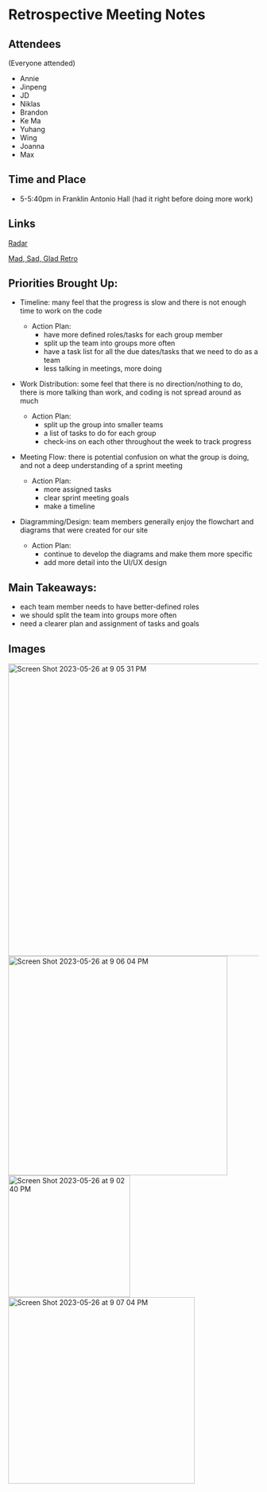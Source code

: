 # Retrospective Meeting Notes
## Attendees
(Everyone attended)
- Annie
- Jinpeng
- JD
- Niklas
- Brandon
- Ke Ma
- Yuhang 
- Wing
- Joanna
- Max

## Time and Place
- 5-5:40pm in Franklin Antonio Hall (had it right before doing more work)

## Links
[Radar](https://app.retrium.com/team-room/a8b81497-e97d-4526-8361-c244c63e5374?utm_campaign=team-room-invite&utm_content=link-invite&utm_invitedby=rrn%3Auser%3A42e7eb4b-03b4-4d79-ba45-80e6f477d54e&utm_medium=own-referral&utm_source=retrium)

[Mad, Sad, Glad Retro](https://app.retrium.com/team-room/862abf5a-f389-4853-8b41-c4b9c9c984aa?utm_campaign=team-room-invite&utm_content=link-invite&utm_invitedby=rrn%3Auser%3Ad8e29f8e-6f33-4d8b-b6e7-c9c641eca239&utm_medium=own-referral&utm_source=retrium)

## Priorities Brought Up:
- Timeline: many feel that the progress is slow and there is not enough time to work on the code
  - Action Plan:
    - have more defined roles/tasks for each group member
    - split up the team into groups more often
    - have a task list for all the due dates/tasks that we need to do as a team
    - less talking in meetings, more doing
- Work Distribution: some feel that there is no direction/nothing to do, there is more talking than work, and coding is not spread around as much
  - Action Plan:
    - split up the group into smaller teams
    - a list of tasks to do for each group
    - check-ins on each other throughout the week to track progress
- Meeting Flow: there is potential confusion on what the group is doing, and not a deep understanding of a sprint meeting
  - Action Plan:
    - more assigned tasks
    - clear sprint meeting goals
    - make a timeline

- Diagramming/Design: team members generally enjoy the flowchart and diagrams that were created for our site
  - Action Plan:
    -  continue to develop the diagrams and make them more specific
    -  add more detail into the UI/UX design

## Main Takeaways:
- each team member needs to have better-defined roles
- we should split the team into groups more often
- need a clearer plan and assignment of tasks and goals

## Images
<img width="588" alt="Screen Shot 2023-05-26 at 9 05 31 PM" src="https://github.com/cse110-sp23-group12/cse110-sp23-group12/assets/92075815/7819cedd-70da-4493-b773-7bf46d0b269f">

<img width="441" alt="Screen Shot 2023-05-26 at 9 06 04 PM" src="https://github.com/cse110-sp23-group12/cse110-sp23-group12/assets/92075815/9b408bbd-b36a-4758-b616-cb77d622aef5">

<img width="245" alt="Screen Shot 2023-05-26 at 9 02 40 PM" src="https://github.com/cse110-sp23-group12/cse110-sp23-group12/assets/92075815/8f0ba4df-1452-4102-ab73-8dbf01a34796">

<img width="375" alt="Screen Shot 2023-05-26 at 9 07 04 PM" src="https://github.com/cse110-sp23-group12/cse110-sp23-group12/assets/92075815/2e13c89b-7de3-4edf-991c-6fc0dd981c7e">

